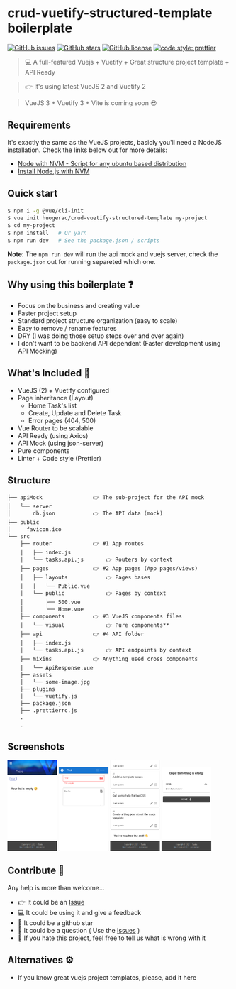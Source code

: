 # crud-vuetify-structured-template boilerplate

[![GitHub issues](https://img.shields.io/github/issues/huogerac/crud-vuetify-structured-template?style=for-the-badge)](https://github.com/huogerac/crud-vuetify-structured-template/issues) [![GitHub stars](https://img.shields.io/github/stars/huogerac/crud-vuetify-structured-template?style=for-the-badge)](https://github.com/huogerac/crud-vuetify-structured-template/stargazers) [![GitHub license](https://img.shields.io/github/license/huogerac/crud-vuetify-structured-template?style=for-the-badge)](https://github.com/huogerac/crud-vuetify-structured-template/blob/master/LICENSE) [![code style: prettier](https://img.shields.io/badge/code_style-prettier-ff69b4.svg?style=for-the-badge)](https://github.com/prettier/prettier)

> 💻 A full-featured Vuejs + Vuetify + Great structure project template + API Ready

> 👉 It's using latest VueJS 2 and Vuetify 2

> VueJS 3 + Vuetify 3 + Vite is coming soon 😎

## Requirements

It's exactly the same as the VueJS projects, basicly you'll need a NodeJS installation.
Check the links below out for more details:

- [Node with NVM - Script for any ubuntu based distribution](https://github.com/huogerac/dev-tools/blob/master/elementaryos5/03_install_node.sh)
- [Install Node.js with NVM](https://heynode.com/tutorial/install-nodejs-locally-nvm)

## Quick start

```bash
$ npm i -g @vue/cli-init
$ vue init huogerac/crud-vuetify-structured-template my-project
$ cd my-project
$ npm install   # Or yarn
$ npm run dev   # See the package.json / scripts

```

**Note**: The `npm run dev` will run the api mock and vuejs server,
check the `package.json` out for running separeted which one.

## Why using this boilerplate ❓

- Focus on the business and creating value
- Faster project setup
- Standard project structure organization (easy to scale)
- Easy to remove / rename features
- DRY (I was doing those setup steps over and over again)
- I don't want to be backend API dependent (Faster development using API Mocking)

## What's Included 🎉

- VueJS (2) + Vuetify configured
- Page inheritance (Layout)
  - Home Task's list
  - Create, Update and Delete Task
  - Error pages (404, 500)
- Vue Router to be scalable
- API Ready (using Axios)
- API Mock (using json-server)
- Pure components
- Linter + Code style (Prettier)

## Structure

```
├── apiMock                👉 The sub-project for the API mock
│   └── server
│       db.json            👉 The API data (mock)
├── public
│     favicon.ico
└── src
    ├── router             👉 #1 App routes
    │   ├── index.js
    │   └── tasks.api.js       👉 Routers by context
    ├── pages              👉 #2 App pages (App pages/views)
    │   ├── layouts            👉 Pages bases
    │   │   └── Public.vue
    │   └── public             👉 Pages by context
    │       ├── 500.vue
    │       └── Home.vue
    ├── components         👉 #3 VueJS components files
    │   └── visual             👉 Pure components**
    ├── api                👉 #4 API folder
    │   ├── index.js
    │   └── tasks.api.js       👉 API endpoints by context
    ├── mixins             👉 Anything used cross components
    │   └── ApiResponse.vue
    ├── assets
    │   └── some-image.jpg
    ├── plugins
    │   └── vuetify.js
    ├── package.json
    ├── .prettierrc.js
    .
    .
```

## Screenshots

<img src="https://github.com/huogerac/crud-vuetify-structured-template/raw/master/screenshots/page1.png" width="112"> <img src="https://github.com/huogerac/crud-vuetify-structured-template/raw/master/screenshots/page2.png" width="112"> <img src="https://github.com/huogerac/crud-vuetify-structured-template/raw/master/screenshots/page3.png" width="112"> <img src="https://github.com/huogerac/crud-vuetify-structured-template/raw/master/screenshots/page4.png" width="112">

## Contribute 🚀

Any help is more than welcome...

- 👉 It could be an [Issue](https://github.com/huogerac/crud-vuetify-structured-template/issues)
- 💻 It could be using it and give a feedback
- 🌟 It could be a github star
- 🤔 It could be a question ( Use the [Issues](https://github.com/huogerac/crud-vuetify-structured-template/issues) )
- 🤔 If you hate this project, feel free to tell us what is wrong with it

## Alternatives ⚙️

- If you know great vuejs project templates, please, add it here
